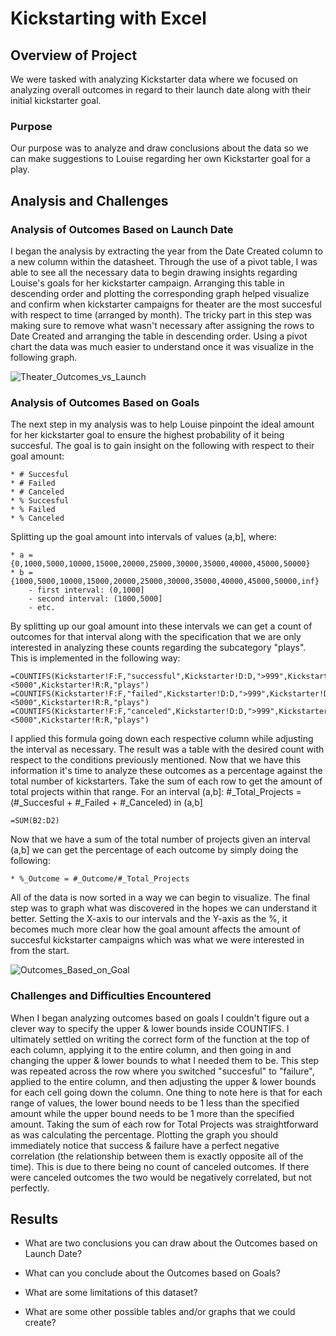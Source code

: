 # Kickstarting with Excel

## Overview of Project
We were tasked with analyzing Kickstarter data where we focused on analyzing overall outcomes in regard to their launch date along with their initial kickstarter goal. 

### Purpose
Our purpose was to analyze and draw conclusions about the data so we can make suggestions to Louise regarding her own Kickstarter goal for a play.

## Analysis and Challenges

### Analysis of Outcomes Based on Launch Date
I began the analysis by extracting the year from the Date Created column to a new column within the datasheet. Through the use of a pivot table, I was able to see all the necessary data to begin drawing insights regarding Louise's goals for her kickstarter campaign. Arranging this table in descending order and plotting the corresponding graph helped visualize and confirm when kickstarter campaigns for theater are the most succesful with respect to time (arranged by month). The tricky part in this step was making sure to remove what wasn't necessary after assigning the rows to Date Created and arranging the table in descending order. Using a pivot chart the data was much easier to understand once it was visualize in the following graph.

![Theater_Outcomes_vs_Launch](file:///C:/Users/nodna/Desktop/Rutgers_Data_Science_Bootcamp/MODULE_1_CHALLENGE/Resources/Theater_Outcomes_vs_Launch.png)

### Analysis of Outcomes Based on Goals
The next step in my analysis was to help Louise pinpoint the ideal amount for her kickstarter goal to ensure the highest probability of it being succesful. The goal is to gain insight on the following with respect to their goal amount:

    * # Succesful
    * # Failed
    * # Canceled
    * % Succesful
    * % Failed
    * % Canceled

Splitting up the goal amount into intervals of values (a,b], where:

    * a = {0,1000,5000,10000,15000,20000,25000,30000,35000,40000,45000,50000}
    * b = {1000,5000,10000,15000,20000,25000,30000,35000,40000,45000,50000,inf}
        - first interval: (0,1000]
        - second interval: (1000,5000]
        - etc.

By splitting up our goal amount into these intervals we can get a count of outcomes for that interval along with the specification that we are only interested in analyzing these counts regarding the subcategory "plays". This is implemented in the following way:

```
=COUNTIFS(Kickstarter!F:F,"successful",Kickstarter!D:D,">999",Kickstarter!D:D,"<5000",Kickstarter!R:R,"plays")
=COUNTIFS(Kickstarter!F:F,"failed",Kickstarter!D:D,">999",Kickstarter!D:D,"<5000",Kickstarter!R:R,"plays")
=COUNTIFS(Kickstarter!F:F,"canceled",Kickstarter!D:D,">999",Kickstarter!D:D,"<5000",Kickstarter!R:R,"plays")
```

I applied this formula going down each respective column while adjusting the interval as necessary. The result was a table with the desired count with respect to the conditions previously mentioned. Now that we have this information it's time to analyze these outcomes as a percentage against the total number of kickstarters. Take the sum of each row to get the amount of total projects within that range. For an interval (a,b]: #_Total_Projects = (#_Succesful + #_Failed + #_Canceled) in (a,b]

```
=SUM(B2:D2)
```

Now that we have a sum of the total number of projects given an interval (a,b] we can get the percentage of each outcome by simply doing the following:

    * %_Outcome = #_Outcome/#_Total_Projects 
    
All of the data is now sorted in a way we can begin to visualize. The final step was to graph what was discovered in the hopes we can understand it better. Setting the X-axis to our intervals and the Y-axis as the %, it becomes much more clear how the goal amount affects the amount of succesful kickstarter campaigns which was what we were interested in from the start.

![Outcomes_Based_on_Goal](file:///C:/Users/nodna/Desktop/Rutgers_Data_Science_Bootcamp/MODULE_1_CHALLENGE/Resources/Outcomes_vs_Goals.png)

### Challenges and Difficulties Encountered

When I began analyzing outcomes based on goals I couldn't figure out a clever way to specify the upper & lower bounds inside COUNTIFS. I ultimately settled on writing the correct form of the function at the top of each column, applying it to the entire column, and then going in and changing the upper & lower bounds to what I needed them to be. This step was repeated across the row where you switched "succesful" to "failure", applied to the entire column, and then adjusting the upper & lower bounds for each cell going down the column. One thing to note here is that for each range of values, the lower bound needs to be 1 less than the specified amount while the upper bound needs to be 1 more than the specified amount. Taking the sum of each row for Total Projects was straightforward as was calculating the percentage. Plotting the graph you should immediately notice that success & failure have a perfect negative correlation (the relationship between them is exactly opposite all of the time). This is due to there being no count of canceled outcomes. If there were canceled outcomes the two would be negatively correlated, but not perfectly.

## Results

- What are two conclusions you can draw about the Outcomes based on Launch Date?

- What can you conclude about the Outcomes based on Goals?

- What are some limitations of this dataset?

- What are some other possible tables and/or graphs that we could create?
